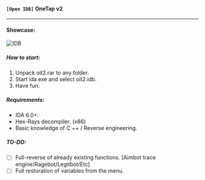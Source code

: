 #### ``` [Open IDB] ``` OneTap v2
___

#### Showcase:

![IDB](https://i.imgur.com/5HdxyIG.png)

####
####
##### How to start:
 
  1. Unpack oit2.rar to any folder.
  2. Start ida.exe and select oit2.idb.
  3. Have fun.

####
##### Requirements:
 - IDA 6.0+.
 - Hex-Rays decompiler. (x86)
 - Basic knowledge of C ++ / Reverse engineering.

####
##### TO-DO:
 - [ ] Full-reverse of already existing functions. [Aimbot trace engine/Ragebot/Legitbot/Etc]
 - [ ] Full restoration of variables from the menu.